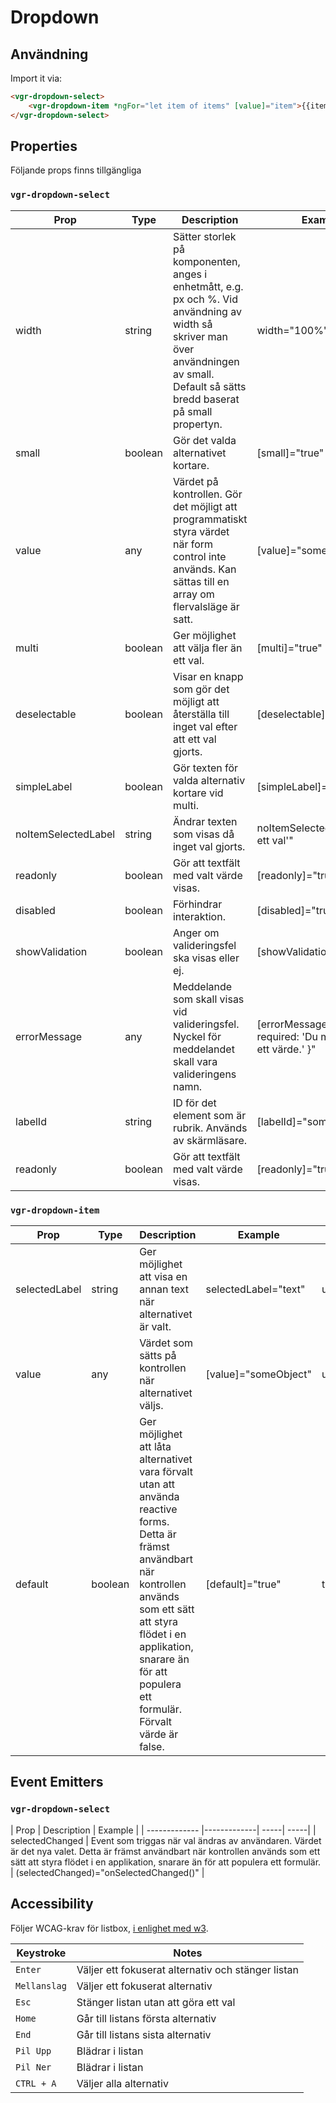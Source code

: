 # Dropdown

## Användning
Import it via:

```html
<vgr-dropdown-select>
    <vgr-dropdown-item *ngFor="let item of items" [value]="item">{{item}}</vgr-dropdown-item>
</vgr-dropdown-select>
```

## Properties
Följande props finns tillgängliga

### `vgr-dropdown-select`

| Prop              | Type          | Description      | Example  | Default     |
| -------------     |-------------  | -----            | -----    |     -----   |
| width             | string        | Sätter storlek på komponenten, anges i enhetmått, e.g. px och %. Vid användning av width så skriver man över användningen av small. Default så sätts bredd baserat på small propertyn. | width="100%" | undefined |
| small             | boolean       | Gör det valda alternativet kortare. | [small]="true" | false |
| value             | any           | Värdet på kontrollen. Gör det möjligt att programmatiskt styra värdet när form control inte används. Kan sättas till en array om flervalsläge är satt.	 | [value]="someObject" | undefined |
| multi             | boolean        | Ger möjlighet att välja fler än ett val. | [multi]="true" | false |
| deselectable      | boolean        | Visar en knapp som gör det möjligt att återställa till inget val efter att ett val gjorts. | [deselectable]="true" | false |
| simpleLabel       | boolean        | Gör texten för valda alternativ kortare vid multi. | [simpleLabel]="true" | false |
| noItemSelectedLabel | string      | Ändrar texten som visas då inget val gjorts.  | noItemSelectedLabel="'Gör ett val'" | 'Välj' |
| readonly            | boolean     | Gör att textfält med valt värde visas. | [readonly]="true" | false |
| disabled            | boolean     | Förhindrar interaktion. | [disabled]="true" | false |
| showValidation            | boolean     | Anger om valideringsfel ska visas eller ej. | [showValidation]="true" | false |
| errorMessage            | any     | Meddelande som skall visas vid valideringsfel. Nyckel för meddelandet skall vara valideringens namn. | [errorMessage]="{ required: 'Du måste välja ett värde.' }" | { required: "Obligatoriskt" } |
| labelId            | string     | ID för det element som är rubrik. Används av skärmläsare. | [labelId]="someLabelId" | undefined |
| readonly            | boolean     | Gör att textfält med valt värde visas. | [readonly]="true" | false |




### `vgr-dropdown-item`

| Prop              | Type          | Description      | Example  | Default     |
| -------------     |-------------  | -----            | -----    |     -----   |
| selectedLabel     | string        | Ger möjlighet att visa en annan text när alternativet är valt. | selectedLabel="text" | undefined |
| value             | any           | Värdet som sätts på kontrollen när alternativet väljs.	     | [value]="someObject" | undefined |
| default           | boolean       | Ger möjlighet att låta alternativet vara förvalt utan att använda reactive forms. Detta är främst användbart när kontrollen används som ett sätt att styra flödet i en applikation, snarare än för att populera ett formulär. Förvalt värde är false.	| [default]="true" | true |



## Event Emitters
### `vgr-dropdown-select`

| Prop | Description | Example |
| ------------- |-------------| -----| -----|
| selectedChanged | Event som triggas när val ändras av användaren. Värdet är det nya valet. Detta är främst användbart när kontrollen används som ett sätt att styra flödet i en applikation, snarare än för att populera ett formulär. | (selectedChanged)="onSelectedChanged()" |


## Accessibility
Följer WCAG-krav för listbox, [i enlighet med w3](https://www.w3.org/TR/wai-aria-practices-1.1/#Listbox).

| Keystroke         | Notes |
| ---------         |------ |
| `Enter`             | Väljer ett fokuserat alternativ och stänger listan |
| `Mellanslag`        | Väljer ett fokuserat alternativ |
| `Esc`               | Stänger listan utan att göra ett val |
| `Home`              | Går till listans första alternativ |
| `End`               | Går till listans sista alternativ |
| `Pil Upp`           | Blädrar i listan |
| `Pil Ner`           | Blädrar i listan |
| `CTRL + A`          | Väljer alla alternativ |